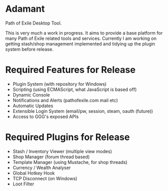# Adamant
Path of Exile Desktop Tool.

This is very much a work in progress. It aims to provide a base platform for many Path of Exile related tools and services. Currently I am working on getting stash/shop management implemented and tidying up the plugin system before release.

# Required Features for Release
* Plugin System (with repository for Windows)
* Scripting (using ECMAScript, what JavaScript is based off)
* Dynamic Console
* Notifications and Alerts (pathofexile.com mail etc)
* Automatic Updates
* Extensible Login System (email/pw, session, steam, oauth (future))
* Access to GGG's exposed APIs

# Required Plugins for Release
* Stash / Inventory Viewer (multiple view modes)
* Shop Manager (forum thread based)
* Template Manager (using Mustache, for shop threads)
* Currency / Wealth Analyser
* Global Hotkey Hook
* TCP Disconnect (on Windows)
* Loot Filter
